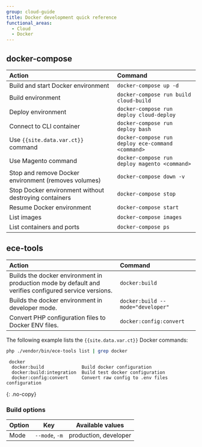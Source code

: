 ```yaml
---
group: cloud-guide
title: Docker development quick reference
functional_areas:
  - Cloud
  - Docker
---
```


## docker-compose

Action | Command
:----- | :------
Build and start Docker environment | `docker-compose up -d`
Build environment | `docker-compose run build cloud-build`
Deploy environment | `docker-compose run deploy cloud-deploy`
Connect to CLI container | `docker-compose run deploy bash`
Use `{{site.data.var.ct}}` command | `docker-compose run deploy ece-command <command>`
Use Magento command | `docker-compose run deploy magento <command>`
Stop and remove Docker environment (removes volumes) | `docker-compose down -v`
Stop Docker environment without destroying containers | `docker-compose stop`
Resume Docker environment | `docker-compose start`
List images | `docker-compose images`
List containers and ports | `docker-compose ps`

## ece-tools

Action | Command
:----- | :------
Builds the docker environment in production mode by default and verifies configured service versions. | `docker:build`
Builds the docker environment in developer mode. | `docker:build --mode="developer"`
Convert PHP configuration files to Docker ENV files. | `docker:config:convert`

The following example lists the `{{site.data.var.ct}}` Docker commands:

```bash
php ./vendor/bin/ece-tools list | grep docker
```

```terminal
 docker
  docker:build              Build docker configuration
  docker:build:integration  Build test docker configuration
  docker:config:convert     Convert raw config to .env files configuration
```
{: .no-copy}

### Build options

| Option       | Key              | Available values
| ------------ | ---------------- | ------------------
| Mode         | `--mode`, `-m`   | production, developer

